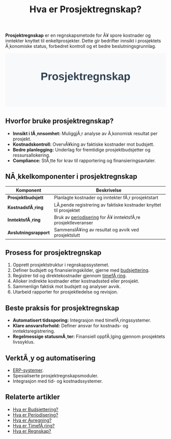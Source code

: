 ﻿---
title: "Hva er Prosjektregnskap?"
meta_title: "Hva er Prosjektregnskap?"
meta_description: '**Prosjektregnskap** er en regnskapsmetode for Ã¥ spore kostnader og inntekter knyttet til enkeltprosjekter. Dette gir bedrifter innsikt i prosjektets Ã¸konomis...'
slug: hva-er-prosjektregnskap
type: blog
layout: pages/single
---

**Prosjektregnskap** er en regnskapsmetode for Ã¥ spore kostnader og inntekter knyttet til enkeltprosjekter. Dette gir bedrifter innsikt i prosjektets Ã¸konomiske status, forbedret kontroll og et bedre beslutningsgrunnlag.

![Illustrasjon som viser konseptet prosjektregnskap](hva-er-prosjektregnskap-image.svg)

## Hvorfor bruke prosjektregnskap?

* **Innsikt i lÃ¸nnsomhet:** MuliggjÃ¸r analyse av Ã¸konomisk resultat per prosjekt.
* **Kostnadskontroll:** OvervÃ¥king av faktiske kostnader mot budsjett.
* **Bedre planlegging:** Underlag for fremtidige prosjektbudsjetter og ressursallokering.
* **Compliance:** StÃ¸tte for krav til rapportering og finansieringsavtaler.

## NÃ¸kkelkomponenter i prosjektregnskap

| Komponent             | Beskrivelse                                                                                             |
|-----------------------|---------------------------------------------------------------------------------------------------------|
| **Prosjektbudsjett**  | Planlagte kostnader og inntekter fÃ¸r prosjektstart                                                        |
| **KostnadsfÃ¸ring**    | LÃ¸pende registrering av faktiske kostnader knyttet til prosjektet                                        |
| **InntektsfÃ¸ring**    | Bruk av [periodisering](/blogs/regnskap/hva-er-periodisering "Hva er Periodisering? Guide til Regnskapsmessig Periodisering") for Ã¥ inntektsfÃ¸re prosjektleveranser |
| **Avslutningsrapport**| SammenslÃ¥ing av resultat og avvik ved prosjektslutt                                                       |

## Prosess for prosjektregnskap

1. Opprett prosjektstruktur i regnskapssystemet.
2. Definer budsjett og finansieringskilder, gjerne med [budsjettering](/blogs/regnskap/hva-er-budsjettering "Hva er Budsjettering? Komplett Guide til Budsjettplanlegging for Bedrifter").
3. Registrer tid og direktekostnader gjennom [timefÃ¸ring](/blogs/regnskap/hva-er-timeforing "TimefÃ¸ring - Komplett Guide til TimefÃ¸ring og Prosjektallokering").
4. Alloker indirekte kostnader etter kostnadssted eller prosjekt.
5. Sammenlign faktisk mot budsjett og analyser avvik.
6. Utarbeid rapporter for prosjektledelse og revisjon.

## Beste praksis for prosjektregnskap

* **Automatisert tidssporing:** Integrasjon med timefÃ¸ringssystemer.
* **Klare ansvarsforhold:** Definer ansvar for kostnads- og inntektsregistrering.
* **Regelmessige statusmÃ¸ter:** Finansiell oppfÃ¸lging gjennom prosjektets livssyklus.

## VerktÃ¸y og automatisering

* [ERP-systemer](/blogs/regnskap/hva-er-erp-system "Hva er ERP-system? Komplett Guide til ERP i Regnskap og Ã˜konomi").
* Spesialiserte prosjektregnskapsmoduler.
* Integrasjon med tid- og kostnadssystemer.

## Relaterte artikler

* [Hva er Budsjettering?](/blogs/regnskap/hva-er-budsjettering "Hva er Budsjettering? Komplett Guide til Budsjettplanlegging for Bedrifter")
* [Hva er Periodisering?](/blogs/regnskap/hva-er-periodisering "Hva er Periodisering? Guide til Regnskapsmessig Periodisering")
* [Hva er Avregning?](/blogs/regnskap/hva-er-avregning "Hva er Avregning i Regnskap? Komplett Guide til Avregning")
* [Hva er TimefÃ¸ring?](/blogs/regnskap/hva-er-timeforing "TimefÃ¸ring - Komplett Guide til TimefÃ¸ring og Prosjektallokering")
* [Hva er Regnskap?](/blogs/regnskap/hva-er-regnskap "Hva er Regnskap? En komplett guide")
